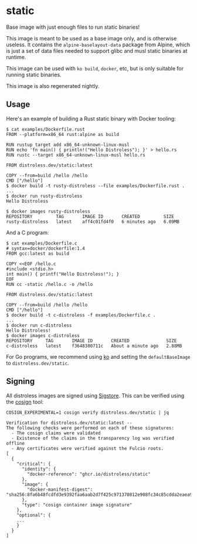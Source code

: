 # static

Base image with just enough files to run static binaries!

This image is meant to be used as a base image only, and is
otherwise useless.  It contains the `alpine-baselayout-data`
package from Alpine, which is just a set of data files needed
to support glibc and musl static binaries at runtime.

This image can be used with `ko build`, `docker`, etc, but
is only suitable for running static binaries.

This image is also regenerated nightly.

## Usage

Here's an example of building a Rust static binary with Docker tooling:

```
$ cat examples/Dockerfile.rust
FROM --platform=x86_64 rust:alpine as build

RUN rustup target add x86_64-unknown-linux-musl
RUN echo 'fn main() { println!("Hello Distroless"); }' > hello.rs
RUN rustc --target x86_64-unknown-linux-musl hello.rs

FROM distroless.dev/static:latest

COPY --from=build /hello /hello
CMD ["/hello"]
$ docker build -t rusty-distroless --file examples/Dockerfile.rust .
...
$ docker run rusty-distroless
Hello Distroless

$ docker images rusty-distroless
REPOSITORY         TAG       IMAGE ID       CREATED         SIZE
rusty-distroless   latest    aff4c01fd4f0   6 minutes ago   6.09MB
```
And a C program:

```
$ cat examples/Dockerfile.c
# syntax=docker/dockerfile:1.4
FROM gcc:latest as build

COPY <<EOF /hello.c
#include <stdio.h>
int main() { printf("Hello Distroless!"); }
EOF
RUN cc -static /hello.c -o /hello

FROM distroless.dev/static:latest

COPY --from=build /hello /hello
CMD ["/hello"]
$ docker build -t c-distroless -f examples/Dockerfile.c .
...
$ docker run c-distroless
Hello Distroless!
$ docker images c-distroless
REPOSITORY     TAG       IMAGE ID       CREATED              SIZE
c-distroless   latest    f3648380711c   About a minute ago   2.88MB
```

For Go programs, we recommend using [ko](https://github.com/google/ko) and setting
the `defaultBaseImage` to `distroless.dev/static`.

## Signing

All distroless images are signed using [Sigstore](https://www.sigstore.dev/). This can be verified
using the [cosign](https://github.com/SigStore/cosign) tool:

```
COSIGN_EXPERIMENTAL=1 cosign verify distroless.dev/static | jq

Verification for distroless.dev/static:latest --
The following checks were performed on each of these signatures:
  - The cosign claims were validated
  - Existence of the claims in the transparency log was verified offline
  - Any certificates were verified against the Fulcio roots.
[
  {
    "critical": {
      "identity": {
        "docker-reference": "ghcr.io/distroless/static"
      },
      "image": {
        "docker-manifest-digest": "sha256:8fa6b48fcdfd3e9392faa6aab2d7f425c971370812e908fc34c85cdda2eaea9e"
      },
      "type": "cosign container image signature"
    },
    "optional": {
	...
    }
  }
]
```
